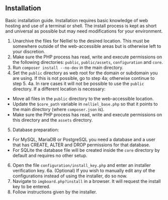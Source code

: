 ## Installation
Basic installation guide. Installation requires basic knowledge of web hosting and use of a terminal or shell. The install process is kept as short and universal as possible but may need modifications for your environment.

1. Unarchive the files for Nelliel to the desired location. This must be somewhere outside of the web-accessible areas but is otherwise left to your discretion.
2. Make sure the PHP process has read, write and execute permissions on the following directories: `public`, `public/assets`, `configuration` and `core`.
3. Run `composer install --no-dev` in the main directory.
4. Set the `public` directory as web root for the domain or subdomain you are using. If this is not possible, go to step 4a; otherwise continue to step 5.
4a. In rare cases it will not be possible to use the `public` directory. If a different location is necessary:
 - Move all files in the `public` directory to the web-accessible location.
 - Update the `$core_path` variable in `nelliel_base.php` so that it points to the main directory (where `composer.json` is).
 - Make sure the PHP process has read, write and execute permissions on this directory and the `assets` directory.
5. Database preparation:  
 - For MySQL, MariaDB or PostgreSQL you need a database and a user that has CREATE, ALTER and DROP permissions for that database.  
 - For SQLite the database file will be created inside the `core` directory by default and requires no other setup.
6. Open the file `configuration/install_key.php` and enter an installer verification key.
6a. (Optional) If you wish to manually edit any of the configurations instead of using the installer, do so now.
7. Navigate to `imgboard.php?install` in a browser. It will request the install key to be entered.
8. Follow instructions given by the installer.